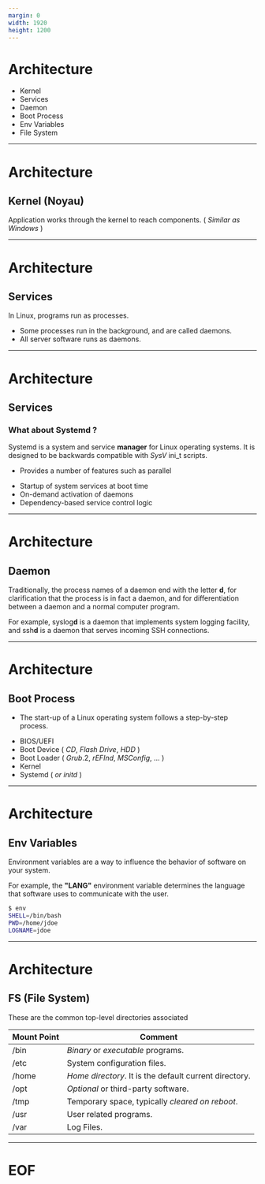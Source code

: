 ```yaml
---
margin: 0
width: 1920
height: 1200
---
```

<!-- .slide: data-auto-animate -->
# Architecture

+ Kernel
+ Services
+ Daemon
+ Boot Process
+ Env Variables
+ File System

---
<!-- .slide: data-auto-animate -->
# Architecture
## Kernel (Noyau)

Application works through the kernel to reach components.
( _Similar as Windows_ )

---
<!-- .slide: data-auto-animate -->
# Architecture
## Services

In Linux, programs run as processes.
+ Some processes run in the background, and are called daemons.
+ All server software runs as daemons.

---
<!-- .slide: data-auto-animate -->
# Architecture
## Services

### What about Systemd ?

Systemd is a system and service **manager** for Linux operating systems.
It is designed to be backwards compatible with _SysV_ ini_t scripts.

- Provides a number of features such as parallel
+ Startup of system services at boot time
+ On-demand activation of daemons
+ Dependency-based service control logic

---
<!-- .slide: data-auto-animate -->
# Architecture
## Daemon

Traditionally, the process names of a daemon end with the letter **d**, for clarification that the process is in fact a daemon, and for differentiation between a daemon and a normal computer program.

For example, syslog**d** is a daemon that implements system logging facility, and ssh**d** is a daemon that serves incoming SSH connections.

---
<!-- .slide: data-auto-animate -->
# Architecture
## Boot Process

- The start-up of a Linux operating system follows a step-by-step process.
+ BIOS/UEFI
+ Boot Device ( *CD*, *Flash Drive*, *HDD* )
+ Boot Loader ( *Grub*.2, *rEFInd*, *MSConfig*, ... )
+ Kernel
+ Systemd ( _or initd_ )

---
<!-- .slide: data-auto-animate -->
# Architecture
## Env Variables

Environment variables are a way to influence the behavior of software on your system.

For example, the **"LANG"** environment variable  determines the language that software uses to communicate with the user.

```bash
$ env
SHELL=/bin/bash
PWD=/home/jdoe
LOGNAME=jdoe
```

---
<!-- .slide: data-auto-animate -->
# Architecture
## FS (File System)

These are the common top-level directories associated

| Mount Point | Comment                                                 |
| ----------- | ------------------------------------------------------- |
| /bin        | *Binary* or *executable* programs.                          |
| /etc        | System configuration files.                             |
| /home       | *Home directory*. It is the default current directory.    |
| /opt        | _Optional_ or third-party software.                       |
| /tmp        | Temporary space, typically _cleared on reboot_.           |
| /usr        | User related programs.                                  |
| /var        | Log Files.                                              |

---
# EOF